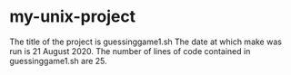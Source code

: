 # my-unix-project
The title of the project is guessinggame1.sh
The date at which make was run is 21 August 2020.
The number of lines of code contained in guessinggame1.sh are 25.
